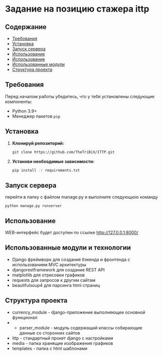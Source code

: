 # Задание на позицию стажера ittp

## Содержание

- [Требования](#требования)
- [Установка](#установка)
- [Запуск сервера](#запуск-сервера)
- [Использование](#использование)
- [Использование](#использование)
- [Использованные модули](#использованные-модули)
- [Структура проекта](#cтруктура-проекта)

## Требования

Перед началом работы убедитесь, что у тебя установлены следующие компоненты:
- Python 3.9+
- Менеджер пакетов `pip`

## Установка

1. **Клонируй репозиторий:**

    ```sh
    git clone https://github.com/TheTriBiX/ITTP.git
    ```

2. **Установи необходимые зависимости:**

    ```sh
    pip install -r requirements.txt
    ```

## Запуск сервера

перейти в папку с файлом manage.py и выполните следующюю команду
```
python manage.py runserver
```

## Использование
WEB-интерфейс будет доступен по ссылке http://127.0.0.1:8000/

## Использованные модули и технологии
- Django фреймворк для создания бэкенда и фронтенда c использованием MVC архитектуры
- djangorestframework для создание REST API
- matplotlib для отрисовки графиков
- requests для запросов к другим сайтам
- beautifulsoup4 для парсинга html страниц
## Структура проекта
- currency_module - django-приложение выполняющее основной функционал
- - parser_module - модуль содержащий классы собирающие данные со сторонних сайтов
- ittp - стандартный прокет django с настройками
- media - папка хранящие изображения графиков
- templates - папка с html шаблонами
